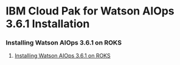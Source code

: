 # IBM Cloud Pak for Watson AIOps 3.6.1 Installation

### Installing Watson AIOps 3.6.1 on ROKS

1. [Installing Watson AIOps 3.6.1 on ROKS](./01-install-aimgr-on-roks)

